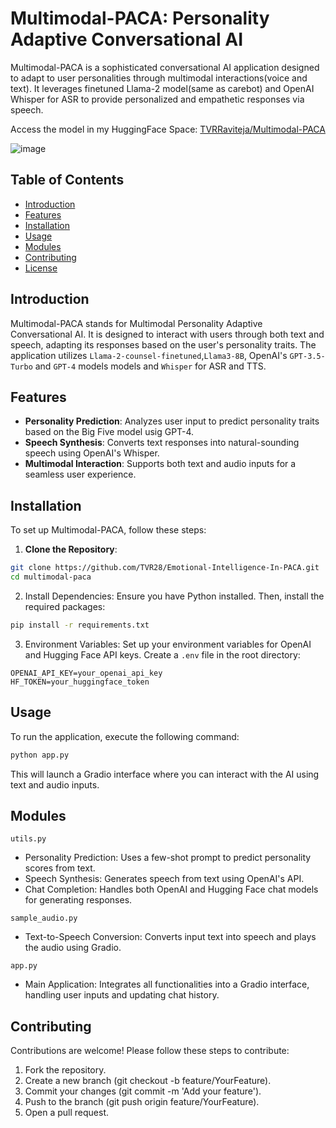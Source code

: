 # Multimodal-PACA: Personality Adaptive Conversational AI

Multimodal-PACA is a sophisticated conversational AI application designed to adapt to user personalities through multimodal interactions(voice and text). It leverages finetuned Llama-2 model(same as carebot) and OpenAI Whisper for ASR to provide personalized and empathetic responses via speech.

Access the model in my HuggingFace Space: [TVRRaviteja/Multimodal-PACA](https://huggingface.co/spaces/TVRRaviteja/Multimodal-PACA)

![image](https://github.com/user-attachments/assets/3fe17a80-8959-4ba8-ad43-f680ab7f5931)


## Table of Contents

- [Introduction](#introduction)
- [Features](#features)
- [Installation](#installation)
- [Usage](#usage)
- [Modules](#modules)
- [Contributing](#contributing)
- [License](#license)

## Introduction

Multimodal-PACA stands for Multimodal Personality Adaptive Conversational AI. It is designed to interact with users through both text and speech, adapting its responses based on the user's personality traits. The application utilizes `Llama-2-counsel-finetuned`,`Llama3-8B`, OpenAI's `GPT-3.5-Turbo` and `GPT-4` models models and `Whisper` for ASR and TTS.

## Features

- **Personality Prediction**: Analyzes user input to predict personality traits based on the Big Five model usig GPT-4.
- **Speech Synthesis**: Converts text responses into natural-sounding speech using OpenAI's Whisper.
- **Multimodal Interaction**: Supports both text and audio inputs for a seamless user experience.

## Installation

To set up Multimodal-PACA, follow these steps:

1. **Clone the Repository**:
```bash
git clone https://github.com/TVR28/Emotional-Intelligence-In-PACA.git
cd multimodal-paca
```
2. Install Dependencies:
Ensure you have Python installed. Then, install the required packages:
  ```bash
  pip install -r requirements.txt
  ```
3. Environment Variables:
Set up your environment variables for OpenAI and Hugging Face API keys. Create a `.env` file in the root directory:
  ``` text
  OPENAI_API_KEY=your_openai_api_key
  HF_TOKEN=your_huggingface_token
  ```
## Usage
To run the application, execute the following command:
  ``` python
  python app.py
  ```
This will launch a Gradio interface where you can interact with the AI using text and audio inputs.

## Modules

`utils.py`
- Personality Prediction: Uses a few-shot prompt to predict personality scores from text.
- Speech Synthesis: Generates speech from text using OpenAI's API.
- Chat Completion: Handles both OpenAI and Hugging Face chat models for generating responses.

`sample_audio.py`
- Text-to-Speech Conversion: Converts input text into speech and plays the audio using Gradio.

`app.py`
- Main Application: Integrates all functionalities into a Gradio interface, handling user inputs and updating chat history.

## Contributing
Contributions are welcome! Please follow these steps to contribute:
1. Fork the repository.
2. Create a new branch (git checkout -b feature/YourFeature).
3. Commit your changes (git commit -m 'Add your feature').
4. Push to the branch (git push origin feature/YourFeature).
5. Open a pull request.


